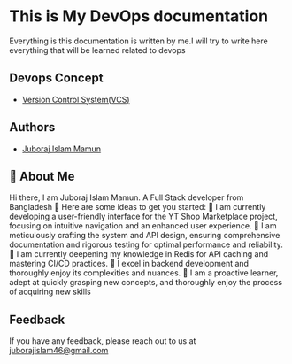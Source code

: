 # This is My DevOps documentation

Everything is this documentation is written by me.I will try to write here everything that will be learned related to devops

## Devops Concept

- [Version Control System(VCS)](https://github.com/mamun2519/learn-devOps-concept/tree/main/version-control-system)

## Authors

- [Juboraj Islam Mamun](https://www.linkedin.com/in/juboraj-islam-mamun/)

## 🚀 About Me

Hi there, I am Juboraj Islam Mamun. A Full Stack developer from Bangladesh 👋
Here are some ideas to get you started:
🔭 I am currently developing a user-friendly interface for the YT Shop Marketplace project, focusing on intuitive navigation and an enhanced user experience.
🌱 I am meticulously crafting the system and API design, ensuring comprehensive documentation and rigorous testing for optimal performance and reliability.
🌱 I am currently deepening my knowledge in Redis for API caching and mastering CI/CD practices.
👯 I excel in backend development and thoroughly enjoy its complexities and nuances.
🌱 I am a proactive learner, adept at quickly grasping new concepts, and thoroughly enjoy the process of acquiring new skills

## Feedback

If you have any feedback, please reach out to us at juborajislam46@gmail.com
